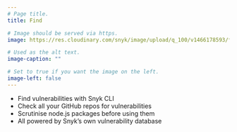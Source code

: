 ```yaml
---
# Page title.
title: Find

# Image should be served via https.
image: https://res.cloudinary.com/snyk/image/upload/q_100/v1466178593/features/features-find_scaled.jpg

# Used as the alt text.
image-caption: ""

# Set to true if you want the image on the left.
image-left: false
---
```


* Find vulnerabilities with Snyk CLI
* Check all your GitHub repos for vulnerabilities
* Scrutinise node.js packages before using them
* All powered by Snyk’s own vulnerability database
